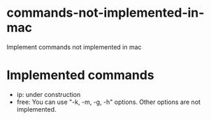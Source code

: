 # commands-not-implemented-in-mac
Implement commands not implemented in mac

# Implemented commands
- ip: under construction
- free: You can use "-k, -m, -g, -h" options. Other options are not implemented.
